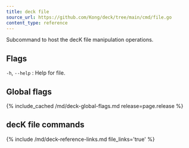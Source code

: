 ```yaml
---
title: deck file
source_url: https://github.com/Kong/deck/tree/main/cmd/file.go
content_type: reference
---
```


Subcommand to host the decK file manipulation operations.

## Flags

`-h`, `--help`
:  Help for file.

## Global flags

{% include_cached /md/deck-global-flags.md release=page.release %}

## decK file commands

{% include /md/deck-reference-links.md file_links='true' %}

